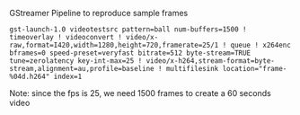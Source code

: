 GStreamer Pipeline to reproduce sample frames

```
gst-launch-1.0 videotestsrc pattern=ball num-buffers=1500 ! timeoverlay ! videoconvert ! video/x-raw,format=I420,width=1280,height=720,framerate=25/1 ! queue ! x264enc bframes=0 speed-preset=veryfast bitrate=512 byte-stream=TRUE tune=zerolatency key-int-max=25 ! video/x-h264,stream-format=byte-stream,alignment=au,profile=baseline ! multifilesink location="frame-%04d.h264" index=1
```

Note: since the fps is 25, we need 1500 frames to create a 60 seconds video
